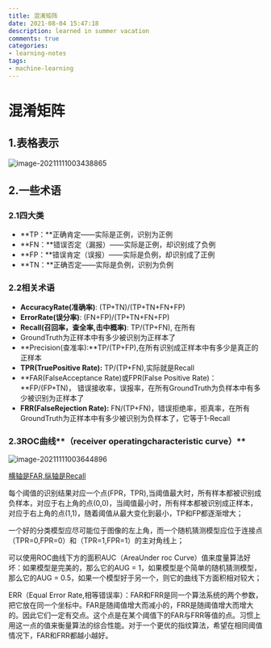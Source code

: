 ```yaml
---
title: 混淆矩阵
date: 2021-08-04 15:47:18
description: learned in summer vacation
comments: true
categories:
- learning-notes
tags:
- machine-learning
---
```






# 混淆矩阵

## 1.表格表示

![image-20211111003438865](https://i.loli.net/2021/11/11/jnuCmgF47rOoSqi.png)

## 2.一些术语

### 2.1四大类

- **TP：**正确肯定——实际是正例，识别为正例
- **FN：**错误否定（漏报）——实际是正例，却识别成了负例
- **FP：**错误肯定（误报）——实际是负例，却识别成了正例
- **TN：**正确否定——实际是负例，识别为负例

### 2.2相关术语

-  **AccuracyRate(准确率)**: (TP+TN)/(TP+TN+FN+FP)
-  **ErrorRate(误分率)**: (FN+FP)/(TP+TN+FN+FP)
-  **Recall(召回率，查全率,击中概率)**: TP/(TP+FN), 在所有
-  GroundTruth为正样本中有多少被识别为正样本了
-  **Precision(查准率):**TP/(TP+FP),在所有识别成正样本中有多少是真正的正样本
-  **TPR(TruePositive Rate):** TP/(TP+FN),实际就是Recall
-  **FAR(FalseAcceptance Rate)或FPR(False Positive Rate)：**FP/(FP+TN)， 错误接收率，误报率，在所有GroundTruth为负样本中有多少被识别为正样本了
-  **FRR(FalseRejection Rate):** FN/(TP+FN)，错误拒绝率，拒真率，在所有GroundTruth为正样本中有多少被识别为负样本了，它等于1-Recall

### 2.3ROC曲线**（receiver operatingcharacteristic curve）**

![image-20211111003644896](https://i.loli.net/2021/11/11/HzgV1ub84mQcfNh.png)

<u>横轴是FAR,纵轴是Recall</u>

每个阈值的识别结果对应一个点(FPR，TPR),当阈值最大时，所有样本都被识别成负样本，对应于右上角的点(0,0)，当阈值最小时，所有样本都被识别成正样本，对应于右上角的点(1,1)，随着阈值从最大变化到最小，TP和FP都逐渐增大；

一个好的分类模型应尽可能位于图像的左上角，而一个随机猜测模型应位于连接点（TPR=0,FPR=0）和（TPR=1,FPR=1）的主对角线上；

可以使用ROC曲线下方的面积AUC（AreaUnder roc Curve）值来度量算法好坏：如果模型是完美的，那么它的AUG = 1，如果模型是个简单的随机猜测模型，那么它的AUG = 0.5，如果一个模型好于另一个，则它的曲线下方面积相对较大；

ERR（Equal Error Rate,相等错误率）：FAR和FRR是同一个算法系统的两个参数，把它放在同一个坐标中。FAR是随阈值增大而减小的，FRR是随阈值增大而增大的。因此它们一定有交点。这个点是在某个阈值下的FAR与FRR等值的点。习惯上用这一点的值来衡量算法的综合性能。对于一个更优的指纹算法，希望在相同阈值情况下，FAR和FRR都越小越好。

